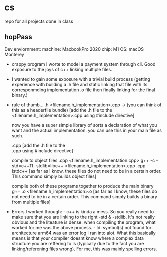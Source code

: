 # cs
repo for all projects done in class 

hopPass
--------------------
Dev enviornment:
machine: MacbookPro 2020
chip: M1
OS: macOS Monterey

- crappy program I worte to model a payment system through cli. Good exposure to the joys of c++ linking multiple files.
- I wanted to gain some exposure with a trivial build process (getting experience with building a .h file and static linking that file with its corresponmding implementation .o file
then finally linking for the final binary.)
- rule of thumb...
      <filename>.h <filename.h_implementation>.cpp -> (you can think of this as a headerfile bundle)
      [add the .h file to the <filename.h_implementation>.cpp using #include directive]
  
  now you have a super simple library of sorts a declaration of what you want and the actual implementation.
  you can use this in your main file as such.
      <main>.cpp
      [add the .h file to the <main>.cpp using #include directive]
   
  compile to object files <mainProgram>.cpp <filename.h_implementation.cpp>
      g++ -c -std=c++11 -stdlib=libc++ <filename.h_implementation>.cpp <mainProgram>.cpp -lstdc++
      [as far as I know, these files do not need to be in a certain order. This command simply builds object files]
 
   
   compile both of these programs together to produce the main binary
        g++ <mainProgram>.o <filename.h_implementation>.o
        [as far as I know, these files do not need to be in a certain order. This command simply builds a binary from multiple files]
        
 - Errors I worked through:
        - c++ is kinda a mess. So you really need to make sure that you are linking to the right -std & -stdlib. It's not really obvious and the liteature is dense.
        when compiling the program, what worked for me was the above process.
        - ld: symbol(s) not found for architecture arm64 was an error log I ran into alot. What this basically means is that your compiler doesnt know where a 
        complex data structure you are reffering to is (typically due to the fact you are linking/referening files wrong). For me, this was mainly spelling errors.
        
